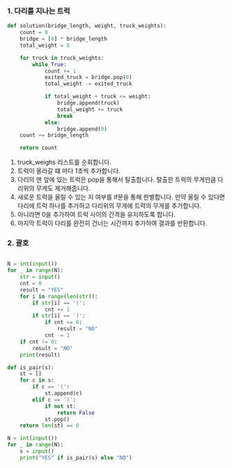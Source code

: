 ### 1. 다리를 지나는 트럭

```python
def solution(bridge_length, weight, truck_weights):
    count = 0
    bridge = [0] * bridge_length
    total_weight = 0 

    for truck in truck_weights:
        while True:
            count += 1
            exited_truck = bridge.pop(0)
            total_weight -= exited_truck

            if total_weight + truck <= weight:
                bridge.append(truck)
                total_weight += truck
                break
            else:
                bridge.append(0)
    count += bridge_length

    return count
```

1. truck_weighs 리스트를 순회합니다.
2. 트럭이 올라갈 떄 마다 1초씩 추가합니다.
3. 다리의 맨 앞에 있는 트럭은 pop을 통해서 탈출합니다. 탈출한 트럭의 무게만큼 다리위의 무게도 제거해줍니다.
4. 새로운 트럭을 올릴 수 있는 지 여부를 if문을 통해 판별합니다. 만약 올릴 수 있다면 다리에 트럭 하나를 추가하고 다리위의 무게에 트럭의 무게를 추가합니다.
5. 아니라면 0을 추가하여 트럭 사이의 간격을 유지하도록 합니다.
6. 마지막 트럭이 다리를 완전히 건너는 시간까지 추가하여 결과를 반환합니다.

### 2. 괄호
```python

N = int(input())
for _ in range(N):
    str = input()
    cnt = 0
    result = "YES"
    for i in range(len(str)):
        if str[i] == '(':
            cnt += 1
        if str[i] == ')':
            if cnt <= 0:
                result = "NO"
            cnt -= 1
    if cnt != 0:
        result = "NO"
    print(result)

```

```python
def is_pair(s):
    st = []
    for c in s:
        if c == '(':
            st.append(c)
        elif c == ')':
            if not st:
                return False
            st.pop()
    return len(st) == 0

N = int(input())
for _ in range(N):
    s = input()
    print("YES" if is_pair(s) else "NO")
```
